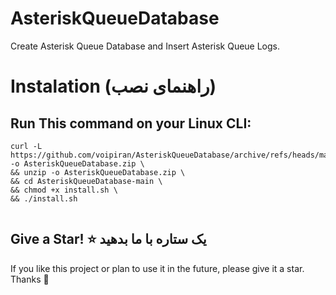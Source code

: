 # AsteriskQueueDatabase
Create Asterisk Queue Database and Insert Asterisk Queue Logs.

# Instalation (راهنمای نصب)

## Run This command on your Linux CLI:
```
curl -L https://github.com/voipiran/AsteriskQueueDatabase/archive/refs/heads/main.zip -o AsteriskQueueDatabase.zip \
&& unzip -o AsteriskQueueDatabase.zip \
&& cd AsteriskQueueDatabase-main \
&& chmod +x install.sh \
&& ./install.sh


```



## Give a Star! ⭐ یک ستاره با ما بدهید
If you like this project or plan to use it in the future, please give it a star. Thanks 🙏
